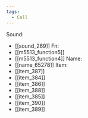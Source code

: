 ```yaml
---
tags:
  - Call
---
```

Sound:
- [[sound_269]]
Fn:
- [[m5513_function5]]
- [[m5513_function4]]
Name:
- [[name_65278]]
Item:
- [[item_387]]
- [[item_384]]
- [[item_386]]
- [[item_388]]
- [[item_385]]
- [[item_390]]
- [[item_389]]
